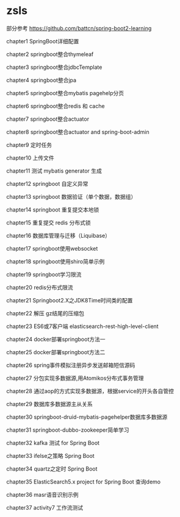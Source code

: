 # zsls
部分参考 https://github.com/battcn/spring-boot2-learning 

chapter1	SpringBoot详细配置

chapter2	springboot整合thymeleaf

chapter3	springboot整合jdbcTemplate

chapter4	springboot整合jpa

chapter5	springboot整合mybatis pagehelp分页

chapter6	springboot整合redis 和 cache

chapter7	springboot整合actuator

chapter8	springboot整合actuator and spring-boot-admin

chapter9	定时任务

chapter10	上传文件

chapter11	测试 mybatis generator 生成

chapter12	springboot 自定义异常

chapter13	springboot 数据验证（单个数据，数据组）

chapter14	springboot 重复提交本地锁

chapter15	重复提交 redis 分布式锁

chapter16	数据库管理与迁移（Liquibase）

chapter17	springboot使用websocket

chapter18	springboot使用shiro简单示例

chapter19	springboot学习限流

chapter20	redis分布式限流

chapter21	Springboot2.X之JDK8Time时间类的配置

chapter22	解压 gz结尾的压缩包

chapter23   ES6或7客户端 elasticsearch-rest-high-level-client

chapter24	docker部署springboot方法一

chapter25	docker部署springboot方法二

chapter26	spring事件模拟注册异步发送邮箱短信源码

chapter27	分包实现多数据源,用Atomikos分布式事务管理

chapter28	通过aop的方式实现多数据源，根据service的开头各自管控

chapter29	数据库多数据源主从关系

chapter30	springboot-druid-mybatis-pagehelper数据库多数据源

chapter31 springboot-dubbo-zookeeper简单学习

chapter32 kafka 测试 for Spring Boot

chapter33 ifelse之策略 Spring Boot

chapter34 quartz之定时 Spring Boot

chapter35 ElasticSearch5.x project for Spring Boot 查询demo

chapter36 masr语音识别示例

chapter37 activity7 工作流测试
